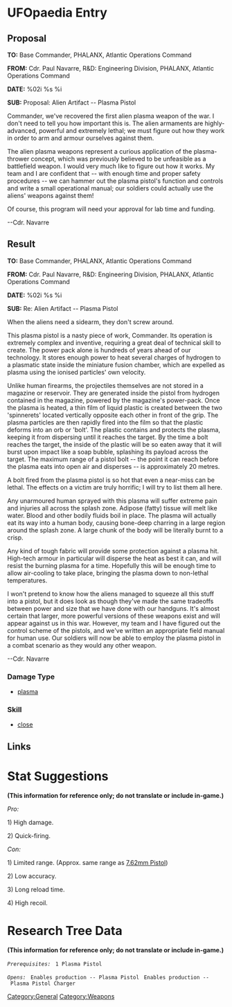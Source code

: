 # UFOpaedia Entry

## Proposal

**TO:** Base Commander, PHALANX, Atlantic Operations Command

**FROM:** Cdr. Paul Navarre, R&D: Engineering Division, PHALANX,
Atlantic Operations Command

**DATE:** %02i %s %i

**SUB:** Proposal: Alien Artifact -- Plasma Pistol

Commander, we've recovered the first alien plasma weapon of the war. I
don't need to tell you how important this is. The alien armaments are
highly-advanced, powerful and extremely lethal; we must figure out how
they work in order to arm and armour ourselves against them.

The alien plasma weapons represent a curious application of the
plasma-thrower concept, which was previously believed to be unfeasible
as a battlefield weapon. I would very much like to figure out how it
works. My team and I are confident that -- with enough time and proper
safety procedures -- we can hammer out the plasma pistol's function and
controls and write a small operational manual; our soldiers could
actually use the aliens' weapons against them!

Of course, this program will need your approval for lab time and
funding.

--Cdr. Navarre

## Result

**TO:** Base Commander, PHALANX, Atlantic Operations Command

**FROM:** Cdr. Paul Navarre, R&D: Engineering Division, PHALANX,
Atlantic Operations Command

**DATE:** %02i %s %i

**SUB:** Re: Alien Artifact -- Plasma Pistol

When the aliens need a sidearm, they don't screw around.

This plasma pistol is a nasty piece of work, Commander. Its operation is
extremely complex and inventive, requiring a great deal of technical
skill to create. The power pack alone is hundreds of years ahead of our
technology. It stores enough power to heat several charges of hydrogen
to a plasmatic state inside the miniature fusion chamber, which are
expelled as plasma using the ionised particles' own velocity.

Unlike human firearms, the projectiles themselves are not stored in a
magazine or reservoir. They are generated inside the pistol from
hydrogen contained in the magazine, powered by the magazine's
power-pack. Once the plasma is heated, a thin film of liquid plastic is
created between the two 'spinnerets' located vertically opposite each
other in front of the grip. The plasma particles are then rapidly fired
into the film so that the plastic deforms into an orb or 'bolt'. The
plastic contains and protects the plasma, keeping it from dispersing
until it reaches the target. By the time a bolt reaches the target, the
inside of the plastic will be so eaten away that it will burst upon
impact like a soap bubble, splashing its payload across the target. The
maximum range of a pistol bolt -- the point it can reach before the
plasma eats into open air and disperses -- is approximately 20 metres.

A bolt fired from the plasma pistol is so hot that even a near-miss can
be lethal. The effects on a victim are truly horrific; I will try to
list them all here.

Any unarmoured human sprayed with this plasma will suffer extreme pain
and injuries all across the splash zone. Adipose (fatty) tissue will
melt like water. Blood and other bodily fluids boil in place. The plasma
will actually eat its way into a human body, causing bone-deep charring
in a large region around the splash zone. A large chunk of the body will
be literally burnt to a crisp.

Any kind of tough fabric will provide some protection against a plasma
hit. High-tech armour in particular will disperse the heat as best it
can, and will resist the burning plasma for a time. Hopefully this will
be enough time to allow air-cooling to take place, bringing the plasma
down to non-lethal temperatures.

I won't pretend to know how the aliens managed to squeeze all this stuff
into a pistol, but it does look as though they've made the same
tradeoffs between power and size that we have done with our handguns.
It's almost certain that larger, more powerful versions of these weapons
exist and will appear against us in this war. However, my team and I
have figured out the control scheme of the pistols, and we've written an
appropriate field manual for human use. Our soldiers will now be able to
employ the plasma pistol in a combat scenario as they would any other
weapon.

--Cdr. Navarre

### Damage Type

- [plasma](Damage/plasma "wikilink")

### Skill

- [close](Skills/close "wikilink")

## Links

# Stat Suggestions

**(This information for reference only; do not translate or include
in-game.)**

*Pro:*

1\) High damage.

2\) Quick-firing.

*Con:*

1\) Limited range. (Approx. same range as [7.62mm
Pistol](Equipment/Secondary_Weapons/7.62mm_Pistol "wikilink"))

2\) Low accuracy.

3\) Long reload time.

4\) High recoil.

# Research Tree Data

**(This information for reference only; do not translate or include
in-game.)**

*`Prerequisites:`*
` 1 Plasma Pistol`

*`Opens:`*
` Enables production -- Plasma Pistol`
` Enables production -- Plasma Pistol Charger`

[Category:General](Category:General "wikilink")
[Category:Weapons](Category:Weapons "wikilink")